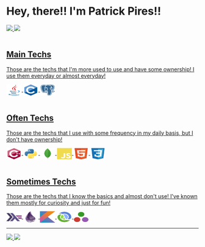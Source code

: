 # Hey, there!! I'm Patrick Pires!!

<div>
    <a href="https://github.com/patrickpiresdev">
    <img
        height="170em"
        src="https://github-readme-stats.vercel.app/api?username=patrickpiresdev&show_icons=true&theme=dark&include_all_commits=true&count_private=true"/>
    <img
        height="170em"
        src="https://github-readme-stats.vercel.app/api/top-langs/?username=patrickpiresdev&layout=compact&langs_count=7&theme=dark"/>
</div>
<br/>

## Main Techs
Those are the techs that I'm more used to use and have some ownership! I use them everyday or almost everyday!
<div style="display: inline_block">
    <img
        align="center"
        alt="Patrick-Java"
        height="30"
        width="40"
        src="https://raw.githubusercontent.com/devicons/devicon/master/icons/java/java-original.svg">
    <img
        align="center"
        alt="Patrick-C"
        height="30"
        width="40"
        src="https://raw.githubusercontent.com/devicons/devicon/master/icons/c/c-original.svg">
    <img
        align="center"
        alt="Patrick-PostgreSQL"
        height="30"
        width="40"
        src="https://raw.githubusercontent.com/devicons/devicon/master/icons/postgresql/postgresql-plain.svg">
</div>
<br/>

## Often Techs
Those are the techs that I use with some frequency in my daily basis, but I don't have ownership!
<div style="display: inline_block">
    <img
        align="center"
        alt="Patrick-CPlusPlus"
        height="30"
        width="40"
        src="https://raw.githubusercontent.com/devicons/devicon/master/icons/cplusplus/cplusplus-original.svg">
    <img
        align="center"
        alt="Patrick-Python"
        height="30"
        width="40"
        src="https://raw.githubusercontent.com/devicons/devicon/master/icons/python/python-original.svg">
    <img
        align="center"
        alt="Patrick-MongoDB"
        height="30"
        width="40"
        src="https://raw.githubusercontent.com/devicons/devicon/master/icons/mongodb/mongodb-original.svg">
    <img
        align="center"
        alt="Patrick-Js"
        height="30"
        width="40"
        src="https://raw.githubusercontent.com/devicons/devicon/master/icons/javascript/javascript-plain.svg">
    <img
        align="center"
        alt="Patrick-HTML"
        height="30"
        width="40"
        src="https://raw.githubusercontent.com/devicons/devicon/master/icons/html5/html5-original.svg">
    <img
        align="center"
        alt="Patrick-CSS"
        height="30"
        width="40"
        src="https://raw.githubusercontent.com/devicons/devicon/master/icons/css3/css3-original.svg">
</div>
<br/>

## Sometimes Techs
Those are the techs that I know the basics and almost don't use! I've known them mostly for curiosity and just for fun!
<div style="display: inline_block">
    <img
        align="center"
        alt="Patrick-Haskell"
        height="30"
        width="40"
        src="https://raw.githubusercontent.com/devicons/devicon/master/icons/haskell/haskell-original.svg">
    <img
        align="center"
        alt="Patrick-Elixir"
        height="30"
        width="40"
        src="https://raw.githubusercontent.com/devicons/devicon/master/icons/elixir/elixir-original.svg">
    <img
        align="center"
        alt="Patrick-Kotlin"
        height="30"
        width="40"
        src="https://raw.githubusercontent.com/devicons/devicon/master/icons/kotlin/kotlin-original.svg">
    <img
        align="center"
        alt="Patrick-Clojure"
        height="30"
        width="40"
        src="https://raw.githubusercontent.com/devicons/devicon/master/icons/clojure/clojure-original.svg">
    <img
        align="center"
        alt="Patrick-Julia"
        height="30"
        width="40"
        src="https://raw.githubusercontent.com/devicons/devicon/master/icons/julia/julia-original.svg">
</div>

---

<div>
    <a href="mailto:patrick.piresp@gmail.com">
        <img
            src="https://img.shields.io/badge/-Gmail-%23333?style=for-the-badge&logo=gmail&logoColor=white"
            target="_blank">
    </a>
    <a href="https://www.linkedin.com/in/patrickpiresp" target="_blank">
        <img
            src="https://img.shields.io/badge/-LinkedIn-%230077B5?style=for-the-badge&logo=linkedin&logoColor=white"
            target="_blank">
    </a>
</div>
